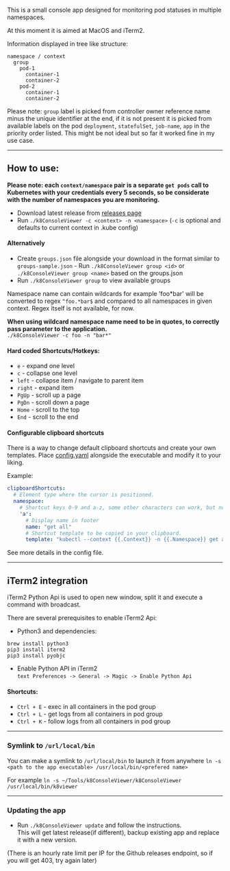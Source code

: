 This is a small console app designed for monitoring pod statuses in multiple namespaces.   

At this moment it is aimed at MacOS and iTerm2.  

Information displayed in tree like structure:
```text
namespace / context
  group
    pod-1
      container-1
      container-2
    pod-2
      container-1
      container-2
```
Please note: `group` label is picked from controller owner reference name minus the unique identifier at the end, if it is not present it is picked from available labels on the pod `deployment`, `statefulSet`, `job-name`, `app` in the priority order listed. 
This might be not ideal but so far it worked fine in my use case. 

---
  
## How to use:  
**Please note: each `context/namespace` pair is a separate `get pods` call to Kubernetes with your credentials every 5 seconds, so be considerate with the number of namespaces you are monitoring.**   

- Download latest release from [releases page](https://github.com/JLevconoks/k8ConsoleViewer/releases)  
- Run `./k8ConsoleViewer -c <context> -n <namespace>` (`-c` is optional and defaults to current context in .kube config)

#### Alternatively 
- Create `groups.json` file alongside your download in the format similar to `groups-sample.json` - Run `./k8ConsoleViewer group <id>` or `./k8ConsoleViewer group <name>` based on the groups.json  
- Run `./k8ConsoleViewer group` to view available groups   
  
Namespace name can contain wildcards for example 'foo*bar' will be converted to regex `^foo.*bar$` and compared to all namespaces in given context. Regex itself is not available, for now.  
  
**When using wildcard namespace name need to be in quotes, to correctly pass parameter to the application.**  
`./k8ConsoleViewer -c foo -n "bar*"`  
  
#### Hard coded Shortcuts/Hotkeys:   
- `e` - expand one level  
- `c` - collapse one level  
- `left` - collapse item / navigate to parent item  
- `right` - expand item  
- `PgUp` - scroll up a page  
- `PgDn` - scroll down a page  
- `Home` - scroll to the top  
- `End` - scroll to the end  

#### Configurable clipboard shortcuts   
There is a way to change default clipboard shortcuts and create your own templates. 
Place [config.yaml](https://github.com/JLevconoks/k8ConsoleViewer/blob/master/config.yaml) alongside the executable and modify it to your liking.

Example: 
```yaml 
clipboardShortcuts:
  # Element type where the cursor is positioned.
  namespace:
    # Shortcut keys 0-9 and a-z, some other characters can work, but not tested.
    'a':
      # Display name in footer
      name: "get all"
      # Shortcut template to be copied in your clipboard.
      template: "kubectl --context {{.Context}} -n {{.Namespace}} get all"
```
See more details in the config file.  
  
---

## iTerm2 integration 
iTerm2 Python Api is used to open new window, split it and execute a command with broadcast.   
  
There are several prerequisites to enable iTerm2 Api:  
- Python3 and dependencies:   
```commandline  
brew install python3  
pip3 install iterm2  
pip3 install pyobjc  
```  
- Enable Python API in iTerm2  
```text Preferences -> General -> Magic -> Enable Python Api ```  
  
#### Shortcuts: 
- `Ctrl + E` - exec in all containers in the pod group  
- `Ctrl + L` - get logs from all containers in pod group   
- `Ctrl + K` - follow logs from all containers in pod group   
  
 ---
### Symlink to `/url/local/bin`  
You can make a symlink to `/url/local/bin` to launch it from anywhere `ln -s <path to the app executable> /usr/local/bin/<prefered name>` 

For example `ln -s ~/Tools/k8ConsoleViewer/k8ConsoleViewer /usr/local/bin/k8viewer`  

---
### Updating the app

- Run `./k8ConsoleViewer update` and follow the instructions.   
This will get latest release(if different), backup existing app and replace it with a new version.   
  
(There is an hourly rate limit per IP for the Github releases endpoint, so if you will get 403, try again later)